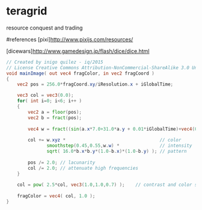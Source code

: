 # teragrid
resource conquest and trading










#references
[pixi]http://www.pixijs.com/resources/

[dicewars]http://www.gamedesign.jp/flash/dice/dice.html

```glsl
// Created by inigo quilez - iq/2015
// License Creative Commons Attribution-NonCommercial-ShareAlike 3.0 Unported License.
void mainImage( out vec4 fragColor, in vec2 fragCoord )
{
    vec2 pos = 256.0*fragCoord.xy/iResolution.x + iGlobalTime;

    vec3 col = vec3(0.0);
    for( int i=0; i<6; i++ ) 
    {
        vec2 a = floor(pos);
        vec2 b = fract(pos);
        
        vec4 w = fract((sin(a.x*7.0+31.0*a.y + 0.01*iGlobalTime)+vec4(0.035,0.01,0.0,0.7))*13.545317); // randoms
                
        col += w.xyz *                                   // color
               smoothstep(0.45,0.55,w.w) *               // intensity
               sqrt( 16.0*b.x*b.y*(1.0-b.x)*(1.0-b.y) ); // pattern
        
        pos /= 2.0; // lacunarity
        col /= 2.0; // attenuate high frequencies
    }
    
    col = pow( 2.5*col, vec3(1.0,1.0,0.7) );    // contrast and color shape
    
    fragColor = vec4( col, 1.0 );
}
```